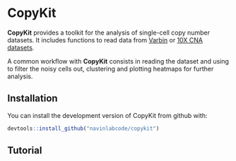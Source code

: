 
<!-- README.md is generated from README.Rmd. Please edit that file -->

# CopyKit

<!-- badges: start -->

<!-- badges: end -->

**CopyKit** provides a toolkit for the analysis of single-cell copy
number datasets. It includes functions to read data from
[Varbin](https://www.ncbi.nlm.nih.gov/pmc/articles/PMC4417119/) or [10X
CNA datasets](https://www.10xgenomics.com/solutions/single-cell-cnv/).

A common workflow with **CopyKit** consists in reading the dataset and
using to filter the noisy cells out, clustering and plotting heatmaps
for further analysis.

## Installation

You can install the development version of CopyKit from github with:

``` r
devtools::install_github("navinlabcode/copykit")
```

## Tutorial
